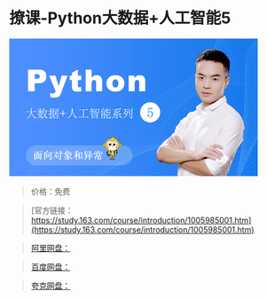 # 撩课-Python大数据+人工智能5

![img](../../../assets/study163/free/ab7a930ba8af4f5f8a8869a98f0c5033.jpg)

> 价格：免费

> [官方链接：https://study.163.com/course/introduction/1005985001.htm](https://study.163.com/course/introduction/1005985001.htm)

> [阿里网盘：]()

> [百度网盘：]()

> [夸克网盘：]()
